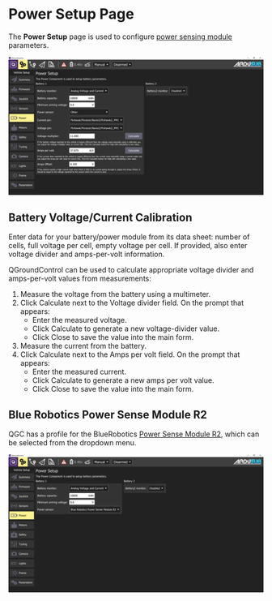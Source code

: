 # Power Setup Page

The **Power Setup** page is used to configure [power sensing module](/introduction/hardware-options/required-hardware/power-sensing-module.html) parameters.

<img src="/images/reference/reference-ardusub-power-other.png" class="img-responsive img-center" style="max-height:600px;">

## Battery Voltage/Current Calibration

Enter data for your battery/power module from its data sheet: number of cells, full voltage per cell, empty voltage per cell. If provided, also enter voltage divider and amps-per-volt information.

QGroundControl can be used to calculate appropriate voltage divider and amps-per-volt values from measurements:

1. Measure the voltage from the battery using a multimeter.
2. Click Calculate next to the Voltage divider field. On the prompt that appears:
    * Enter the measured voltage.
    * Click Calculate to generate a new voltage-divider value.
    * Click Close to save the value into the main form.
3. Measure the current from the battery.
4. Click Calculate next to the Amps per volt field. On the prompt that appears:
    * Enter the measured current.
    * Click Calculate to generate a new amps per volt value.
    * Click Close to save the value into the main form.

## Blue Robotics Power Sense Module R2

QGC has a profile for the BlueRobotics [Power Sense Module R2](https://bluerobotics.com/store/comm-control-power/elec-packages/psm-asm-r2-rp/), which can be selected from the dropdown menu.

<img src="/images/reference/reference-ardusub-power-psmr2.png" class="img-responsive img-center" style="max-height:600px;">


